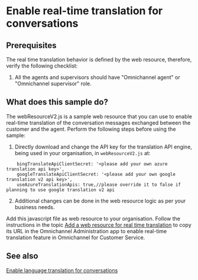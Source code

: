 # Enable real-time translation for conversations

## Prerequisites

The real time translation behavior is defined by the web resource, therefore, verify the following checklist:

1. All the agents and supervisors should have "Omnichannel agent" or "Omnichannel supervisor" role.


## What does this sample do?

The webResourceV2.js is a sample web resource that you can use to enable real-time translation of the conversation messages exchanged between the customer and the agent. Perform the following steps before using the sample:

1. Directly download and change the API key for the translation API engine, being used in your organisation, in `webResourceV2.js` at:

```
	bingTranslateApiClientSecret: '<please add your own azure translation api key>',
	googleTranslateApiClientSecret: '<please add your own google translation v2 api key>',
	useAzureTranslationApis: true,//please override it to false if planning to use google translation v2 api
```

2. Additional changes can be done in the web resource logic as per your business needs.


Add this javascript file as web resource to your organisation. Follow the instructions in the topic [Add a web resource for real time translation](https://docs.microsoft.com/dynamics365/omnichannel/developer/how-to/add-web-resource-real-time-translation) to copy its URL in the Omnichannel Administration app to enable real-time translation feature in Omnichannel for Customer Service.

## See also

[Enable language translation for conversations](https://docs.microsoft.com/dynamics365/omnichannel/administrator/enable-chat-translation)
